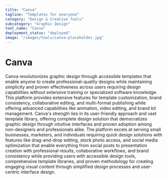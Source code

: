 ```yaml
---
title: "Canva"
tagline: "Templates for everyone"
category: "Design & Creative Tools"
subcategory: "Graphic Design"
tool_name: "Canva"
deployment_status: "deployed"
image: "/images/tools/canva-placeholder.jpg"
---
```


# Canva

Canva revolutionizes graphic design through accessible templates that enable anyone to create professional-quality designs while maintaining simplicity and proven effectiveness across users requiring design capabilities without extensive training or specialized software knowledge. This platform provides extensive features for template customization, brand consistency, collaborative editing, and multi-format publishing while offering advanced capabilities like animation, video editing, and brand kit management. Canva's strength lies in its user-friendly approach and vast template library, offering complete design solution that democratizes graphic design through intuitive interfaces and proven adoption among non-designers and professionals alike. The platform excels at serving small businesses, marketers, and individuals requiring quick design solutions with features like drag-and-drop editing, stock photo access, and social media optimization that enable everything from social posts to presentation creation with professional results, collaborative workflows, and brand consistency while providing users with accessible design tools, comprehensive template libraries, and proven methodology for creating engaging visual content through simplified design processes and user-centric interface design.